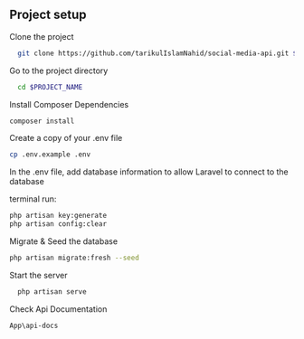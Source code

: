 ## Project setup

Clone the project

```bash
  git clone https://github.com/tarikulIslamNahid/social-media-api.git $PROJECT_NAME
```
Go to the project directory

```bash
  cd $PROJECT_NAME
```
 Install Composer Dependencies
 
```bash
composer install
```

Create a copy of your .env file
```bash
cp .env.example .env
```
In the .env file, add database information to allow Laravel to connect to the database

terminal run:

```bash
php artisan key:generate
php artisan config:clear
``` 
Migrate & Seed the database

```bash
php artisan migrate:fresh --seed
``` 

Start the server

```bash
  php artisan serve
```

Check Api Documentation 

```bash
App\api-docs
``` 

